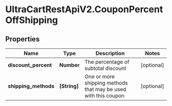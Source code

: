 # UltraCartRestApiV2.CouponPercentOffShipping

## Properties
Name | Type | Description | Notes
------------ | ------------- | ------------- | -------------
**discount_percent** | **Number** | The percentage of subtotal discount | [optional] 
**shipping_methods** | **[String]** | One or more shipping methods that may be used with this coupon | [optional] 


